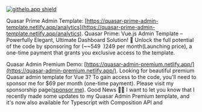 [![githelp.app shield](https://rbpwwcsvhmbmfiphokrm.supabase.co/storage/v1/object/public/public_resources/Badge2%20-%20round%20corners.svg?t=2023-12-11T13%3A11%3A05.524Z)](https://githelp.app/repos/quasar-admin)

Quasar Prime Admin Template: [https://quasar-prime-admin-template.netlify.app/analytics](https://quasar-prime-admin-template.netlify.app/analytics). Quasar Prime: Vue.js Admin Template – Powerfully Elegant, Ultimate Dashboard Solution! 🚀 Unlock the full potential of the code by sponsoring for (~~$549~~)$249 per month(Launching price), a one-time payment that grants you exclusive access to the template.

Quasar Admin Premium Demo: [https://quasar-admin-premium.netlify.app/](https://quasar-admin-premium.netlify.app/). Looking for beautiful premium Quasar admin template for Vue 3? To gain access to the code, you'll need to sponsor me for $69 per month (one-time payment). Please visit my sponsorship page([sponsor me](https://github.com/sponsors/pratik227)). Good News 🎉🎉 I want to let you know that I recently made some updates to my Quasar Admin Premium template, and it's now also available for Typescript with Composition API and <script setup>. 

Looking for minimalist Quasar template? I have the perfect solution for you. Simply sponsor me $49 a month for once [Sponsor](https://github.com/sponsors/pratik227) and you will gain access to the repo. Check out the website at https://quasar-minimalist-design.netlify.app/.


# Quasar Admin Template

[![MadeWithVueJs.com shield](https://madewithvuejs.com/storage/repo-shields/2604-shield.svg)](https://madewithvuejs.com/p/quasar-admin/shield-link)

Free Quasar Admin Template based on Vue.js and used Quasar Framework.

## Site: [https://next-quasar-admin.netlify.app/](https://next-quasar-admin.netlify.app/)

# Support

If this helped you in any way, you can contribute to this project for long term survival by supporting me:

### [💜 Support my open-source work on GitHub](https://github.com/sponsors/pratik227)

Be sure to check out my sponsor page.

Thank you so much!!!

## Install the dependencies
```bash
npm install
```

### Start the app in development mode (hot-code reloading, error reporting, etc.)
```bash
quasar dev
```


### Build the app for production
```bash
quasar build
```

## Screens UI
**Login**

![Alt text](src/assets/Login.png?raw=true "Screenshot")

**Dashboard**

![Alt text](src/assets/Dashboard.png?raw=true "Screenshot")

[comment]: <> (**CRM Dashboard**)

[comment]: <> (![Alt text]&#40;src/assets/CRMDashboard.png?raw=true "Screenshot"&#41;)

**Mail**

![Alt text](src/assets/Mail.png?raw=true "Screenshot")

**Lock Screen 1**

![Alt text](src/assets/Lock-1.png?raw=true "Screenshot")


**Lock Screen 2**

![Alt text](src/assets/Lock-2.png?raw=true "Screenshot")


**Pricing**

![Alt text](src/assets/Pricing.png?raw=true "Screenshot")


### Customize the configuration
See [Configuring quasar.conf.js](https://quasar.dev/quasar-cli/quasar-conf-js).

### Sponsors  
  
<p align="center">
  <a href="https://github.com/pratik227/static/blob/main/sponsors.svg">
    <img src='https://github.com/pratik227/static/blob/main/sponsors.svg'/>
  </a>
</p>
  
## License

[MIT](http://opensource.org/licenses/MIT)
# UI-FRAMEWORK-ADMIN-DASHBOARD
